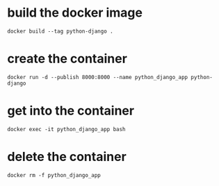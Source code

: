 # build the docker image
`docker build --tag python-django .`

# create the container
`docker run -d --publish 8000:8000 --name python_django_app python-django`

# get into the container
`docker exec -it python_django_app bash`

# delete the container
`docker rm -f python_django_app`